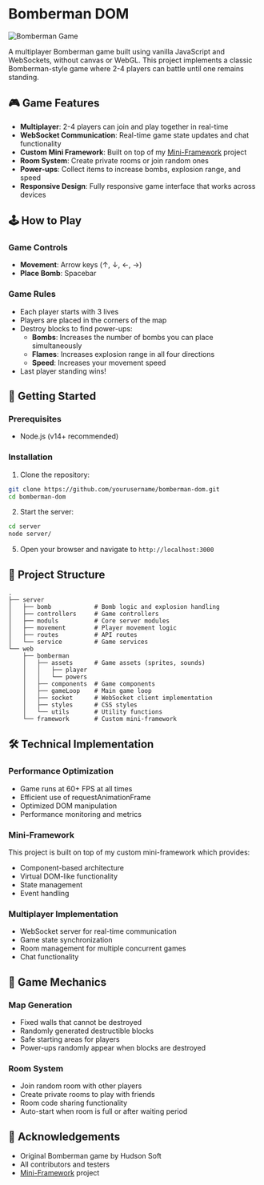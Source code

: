 # Bomberman DOM

![Bomberman Game](./web/bomberman/assets/bomberman-banner.png)

A multiplayer Bomberman game built using vanilla JavaScript and WebSockets, without canvas or WebGL. This project implements a classic Bomberman-style game where 2-4 players can battle until one remains standing.

## 🎮 Game Features

- **Multiplayer**: 2-4 players can join and play together in real-time
- **WebSocket Communication**: Real-time game state updates and chat functionality
- **Custom Mini Framework**: Built on top of my [Mini-Framework](https://github.com/yourusername/mini-framework) project
- **Room System**: Create private rooms or join random ones
- **Power-ups**: Collect items to increase bombs, explosion range, and speed
- **Responsive Design**: Fully responsive game interface that works across devices

## 🕹️ How to Play

### Game Controls

- **Movement**: Arrow keys (↑, ↓, ←, →)
- **Place Bomb**: Spacebar

### Game Rules

- Each player starts with 3 lives
- Players are placed in the corners of the map
- Destroy blocks to find power-ups:
  - **Bombs**: Increases the number of bombs you can place simultaneously
  - **Flames**: Increases explosion range in all four directions
  - **Speed**: Increases your movement speed
- Last player standing wins!

## 🚀 Getting Started

### Prerequisites

- Node.js (v14+ recommended)

### Installation

1. Clone the repository:

```bash
git clone https://github.com/yourusername/bomberman-dom.git
cd bomberman-dom
```

2. Start the server:

```bash
cd server
node server/
```

5. Open your browser and navigate to `http://localhost:3000`

## 📁 Project Structure

```
.
├── server
│   ├── bomb            # Bomb logic and explosion handling
│   ├── controllers     # Game controllers
│   ├── moduls          # Core server modules
│   ├── movement        # Player movement logic
│   ├── routes          # API routes
│   └── service         # Game services
└── web
    ├── bomberman
    │   ├── assets      # Game assets (sprites, sounds)
    │   │   ├── player
    │   │   └── powers
    │   ├── components  # Game components
    │   ├── gameLoop    # Main game loop
    │   ├── socket      # WebSocket client implementation
    │   ├── styles      # CSS styles
    │   └── utils       # Utility functions
    └── framework       # Custom mini-framework
```

## 🛠️ Technical Implementation

### Performance Optimization

- Game runs at 60+ FPS at all times
- Efficient use of requestAnimationFrame
- Optimized DOM manipulation
- Performance monitoring and metrics

### Mini-Framework

This project is built on top of my custom mini-framework which provides:

- Component-based architecture
- Virtual DOM-like functionality
- State management
- Event handling

### Multiplayer Implementation

- WebSocket server for real-time communication
- Game state synchronization
- Room management for multiple concurrent games
- Chat functionality

## 🧩 Game Mechanics

### Map Generation

- Fixed walls that cannot be destroyed
- Randomly generated destructible blocks
- Safe starting areas for players
- Power-ups randomly appear when blocks are destroyed

### Room System

- Join random room with other players
- Create private rooms to play with friends
- Room code sharing functionality
- Auto-start when room is full or after waiting period

## 🙏 Acknowledgements

- Original Bomberman game by Hudson Soft
- All contributors and testers
- [Mini-Framework](https://github.com/yourusername/mini-framework) project
